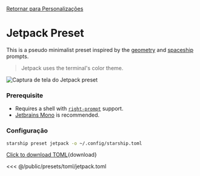 [Retornar para Personalizações](./#jetpack)

# Jetpack Preset

This is a pseudo minimalist preset inspired by the [geometry](https://github.com/geometry-zsh/geometry) and [spaceship](https://github.com/spaceship-prompt/spaceship-prompt) prompts.

> Jetpack uses the terminal's color theme.

![Captura de tela do Jetpack preset](/presets/img/jetpack.png)

### Prerequisite

- Requires a shell with [`right-prompt`](https://starship.rs/advanced-config/#enable-right-prompt) support.
- [Jetbrains Mono](https://www.jetbrains.com/lp/mono/) is recommended.

### Configuração

```sh
starship preset jetpack -o ~/.config/starship.toml
```

[Click to download TOML](/presets/toml/jetpack.toml){download}

<<< @/public/presets/toml/jetpack.toml
